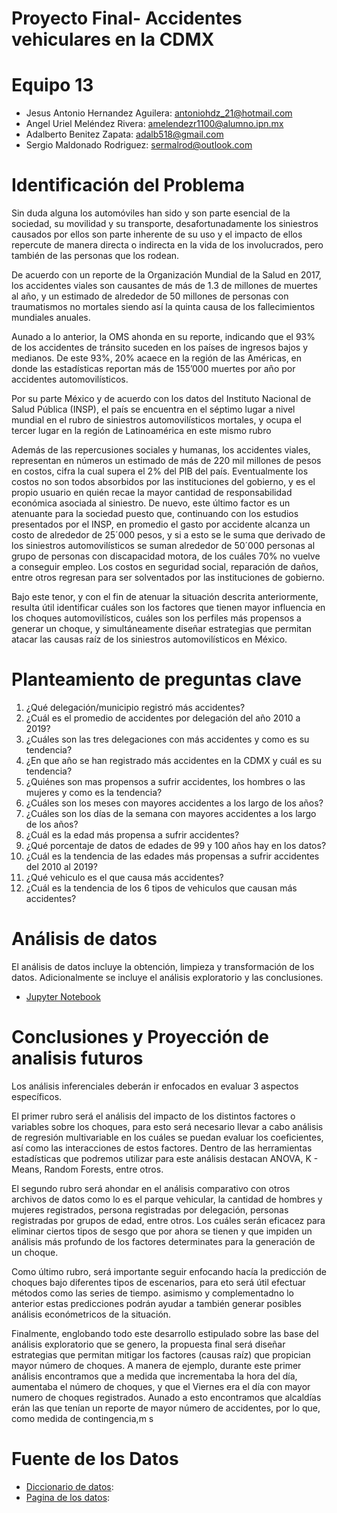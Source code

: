 # Proyecto Final- Accidentes vehiculares en la CDMX

# Equipo 13

* Jesus Antonio Hernandez Aguilera: antoniohdz_21@hotmail.com
* Angel Uriel Meléndez Rivera: amelendezr1100@alumno.ipn.mx
* Adalberto Benitez Zapata: adalb518@gmail.com
* Sergio Maldonado Rodriguez: sermalrod@outlook.com

# Identificación del Problema

Sin duda alguna los automóviles han sido y son parte esencial de la sociedad, su movilidad y su transporte, desafortunadamente los siniestros causados por ellos son parte inherente de su uso y el impacto de ellos repercute de manera directa o indirecta en la vida de los involucrados, pero también de las personas que los rodean.

De acuerdo con un reporte de la Organización Mundial de la Salud en 2017, los accidentes viales son causantes de más de 1.3 de millones de muertes al año, y un estimado de alrededor de 50 millones de personas con traumatismos no mortales siendo así la quinta causa de los fallecimientos mundiales anuales.

Aunado a lo anterior, la OMS ahonda en su reporte, indicando que el 93% de los accidentes de tránsito suceden en los países de ingresos bajos y medianos. De este 93%, 20% acaece en la región de las Américas, en donde las estadísticas reportan más de 155’000 muertes por año por accidentes automovilísticos.

Por su parte México y de acuerdo con los datos del Instituto Nacional de Salud Pública (INSP), el país se encuentra en el séptimo lugar a nivel mundial en el rubro de siniestros automovilísticos mortales, y ocupa el tercer lugar en la región de Latinoamérica en este mismo rubro

Además de las repercusiones sociales y humanas, los accidentes viales, representan en números un estimado de más de 220 mil millones de pesos en costos, cifra la cual supera el 2% del PIB del país. Eventualmente los costos no son todos absorbidos por las instituciones del gobierno, y es el propio usuario en quién recae la mayor cantidad de responsabilidad económica asociada al siniestro. De nuevo, este último factor es un atenuante para la sociedad puesto que, continuando con los estudios presentados por el INSP, en promedio el gasto por accidente alcanza un costo de alrededor de 25´000 pesos, y si a esto se le suma que derivado de los siniestros automovilísticos se suman alrededor de 50´000 personas al grupo de personas con discapacidad motora, de los cuáles 70% no vuelve a conseguir empleo. Los costos en seguridad social, reparación de daños, entre otros regresan para ser solventados por las instituciones de gobierno.

Bajo este tenor, y con el fin de atenuar la situación descrita anteriormente, resulta útil identificar cuáles son los factores que tienen mayor influencia en los choques automovilísticos, cuáles son los perfiles más propensos a generar un choque, y simultáneamente diseñar estrategias que permitan atacar las causas raíz de los siniestros automovilísticos en México.

# Planteamiento de preguntas clave
1. ¿Qué delegación/municipio registró más accidentes?
2. ¿Cuál es el promedio de accidentes por delegación del año 2010 a 2019?
3. ¿Cuáles son las tres delegaciones con más accidentes y como es su tendencia?
4. ¿En que año se han registrado más accidentes en la CDMX y cuál es su tendencia?
5. ¿Quiénes son mas propensos a sufrir accidentes, los hombres o las mujeres y como es la tendencia?
6. ¿Cuáles son los meses con mayores accidentes a los largo de los años?
7. ¿Cuáles son los días de la semana con mayores accidentes a los largo de los años?
8. ¿Cuál es la edad más propensa a sufrir accidentes?
9. ¿Qué porcentaje de datos de edades de 99 y 100 años hay en los datos?
10. ¿Cuál es la tendencia de las edades más propensas a sufrir accidentes del 2010 al 2019?
11. ¿Qué vehiculo es el que causa más accidentes?
12. ¿Cuál es la tendencia de los 6 tipos de vehiculos que causan más accidentes?

# Análisis de datos
El análisis de datos incluye la obtención, limpieza y transformación de los datos. Adicionalmente se incluye el análisis exploratorio y las conclusiones.
* [Jupyter Notebook]()

# Conclusiones y Proyección de analisis futuros
Los análisis inferenciales deberán ir enfocados en evaluar 3 aspectos específicos.

El primer rubro será el análisis del impacto de los distintos factores o variables sobre los choques, para esto será necesario llevar a cabo análisis de regresión multivariable en los cuáles se puedan evaluar los coeficientes, así como las interacciones de estos factores. Dentro de las herramientas estadísticas que podremos utilizar para este análisis destacan ANOVA, K - Means, Random Forests, entre otros.

El segundo rubro será ahondar en el análisis comparativo con otros archivos de datos como lo es el parque vehicular, la cantidad de hombres y mujeres registrados, persona registradas por delegación, personas registradas por grupos de edad, entre otros. Los cuáles serán eficacez para eliminar ciertos tipos de sesgo que por ahora se tienen y que impiden un análisis más profundo de los factores determinates para la generación de un choque.

Como último rubro, será importante seguir enfocando hacía la predicción de choques bajo diferentes tipos de escenarios, para eto será útil efectuar métodos como las series de tiempo. asimismo y complementadno lo anterior estas predicciones podrán ayudar a también generar posibles análisis económetricos de la situación.

Finalmente, englobando todo este desarrollo estipulado sobre las base del análisis exploratorio que se genero, la propuesta final será diseñar estrategias que permitan mitigar los factores (causas raíz) que propician mayor número de choques. A manera de ejemplo, durante este primer análisis encontramos que a medida que incrementaba la hora del día, aumentaba el número de choques, y que el Viernes era el día con mayor numero de choques registrados. Aunado a esto encontramos que alcaldías erán las que tenían un reporte de mayor número de accidentes, por lo que, como medida de contingencia,m s

# Fuente de los Datos 
* [Diccionario de datos](https://www.inegi.org.mx/rnm/index.php/catalog/506/):
* [Pagina de los datos](https://www.inegi.org.mx/programas/accidentes/):
